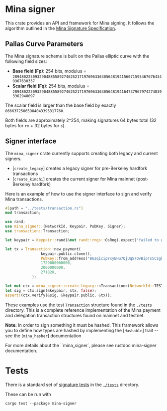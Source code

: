 # Mina signer

This crate provides an API and framework for Mina signing. It follows the
algorithm outlined in the [Mina Signature
Specification](https://github.com/MinaProtocol/mina/blob/master/docs/specs/signatures/description.md).

## Pallas Curve Parameters

The Mina signature scheme is built on the Pallas elliptic curve with the
following field sizes:

* **Base field (Fp)**: 254 bits, modulus =
  `28948022309329048855892746252171976963363056481941560715954676764349967630337`
* **Scalar field (Fq)**: 254 bits, modulus =
  `28948022309329048855892746252171976963363056481941647379679742748393362948097`

The scalar field is larger than the base field by exactly
`86663725065984043395317760`.

Both fields are approximately 2^254, making signatures 64 bytes total (32 bytes
for `rx` + 32 bytes for `s`).

## Signer interface

The `mina_signer` crate currently supports creating both legacy and current signers.

* [`create_legacy`] creates a legacy signer for pre-Berkeley hardfork transactions
* [`create_kimchi`] creates the current signer for Mina mainnet (post-Berkeley hardfork)

Here is an example of how to use the signer interface to sign and verify Mina
transactions.

```rust
#[path = "../tests/transaction.rs"]
mod transaction;

use rand;
use mina_signer::{NetworkId, Keypair, PubKey, Signer};
use transaction::Transaction;

let keypair = Keypair::rand(&mut rand::rngs::OsRng).expect("failed to generate keypair");

let tx = Transaction::new_payment(
                keypair.public.clone(),
                PubKey::from_address("B62qicipYxyEHu7QjUqS7QvBipTs5CzgkYZZZkPoKVYBu6tnDUcE9Zt").expect("invalid receiver address"),
                1729000000000,
                2000000000,
                271828,
            );

let mut ctx = mina_signer::create_legacy::<Transaction>(NetworkId::TESTNET);
let sig = ctx.sign(&keypair, &tx, false);
assert!(ctx.verify(&sig, &keypair.public, &tx));
```

These examples use the test
[`Transaction`](https://github.com/o1-labs/proof-systems/tree/master/signer/tests/transaction.rs)
structure found in the
[`./tests`](https://github.com/o1-labs/proof-systems/tree/master/signer/tests)
directory. This is a complete reference implementation of the Mina payment and
delegation transaction structures found on mainnet and testnet.

**Note:** In order to sign something it must be hashed. This framework allows
you to define how types are hashed by implementing the
[`Hashable`] trait -- see the [`mina_hasher`]
documentation

For more details about the ``mina_signer`, please see rustdoc mina-signer
documentation.

# Tests

There is a standard set of [signature
tests](https://github.com/o1-labs/proof-systems/tree/master/signer/tests/signer.rs)
in the
[`./tests`](https://github.com/o1-labs/proof-systems/tree/master/signer/tests)
directory.

These can be run with

`cargo test --package mina-signer`
